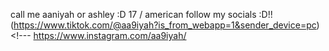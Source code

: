 call me aaniyah or ashley :D
17 / american 
follow my socials :D!!
(https://www.tiktok.com/@aa9iyah?is_from_webapp=1&sender_device=pc)<!---
https://www.instagram.com/aa9iyah/
